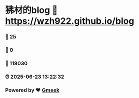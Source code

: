 # 狒材的blog :link: https://wzh922.github.io/blog 
### :page_facing_up: [25](https://wzh922.github.io/blog/tag.html) 
### :speech_balloon: 0 
### :hibiscus: 118030 
### :alarm_clock: 2025-06-23 13:22:32 
### Powered by :heart: [Gmeek](https://github.com/Meekdai/Gmeek)
